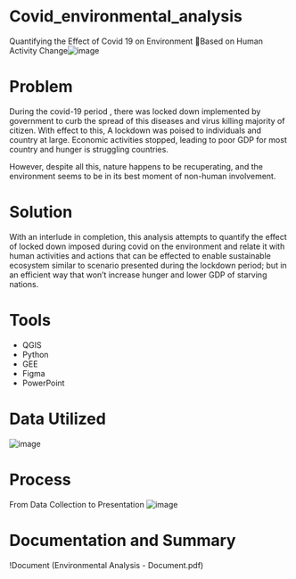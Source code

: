 # Covid_environmental_analysis

Quantifying the Effect of Covid 19 on Environment Based on Human Activity Change![image](https://user-images.githubusercontent.com/26904085/166342582-c472d3cc-2895-47ea-8a69-899d6cc15d48.png)

# Problem
During the covid-19 period , there was locked down
implemented  by government to curb the spread of this
diseases and virus killing majority of citizen. With effect to this,
A lockdown was poised to individuals and country at large.
Economic activities stopped, leading to poor GDP for most
country and hunger is struggling countries. 

However, despite all this, nature happens to be recuperating,
and the environment seems to be in its best moment of 
non-human involvement. 

# Solution

With an interlude in completion, this analysis attempts to
quantify the effect of locked down imposed during covid on
the environment and relate it with human activities and
actions that can be effected to enable sustainable ecosystem 
similar to scenario presented during the lockdown period; but
in an efficient way that won’t increase hunger and lower GDP of
starving nations.

# Tools
* QGIS
* Python
* GEE
* Figma
* PowerPoint

# Data Utilized

![image](https://user-images.githubusercontent.com/26904085/166342917-94b5619c-31c6-43ee-af61-dd40742ce615.png)

# Process
From Data Collection to Presentation
![image](https://user-images.githubusercontent.com/26904085/166342951-3e9f3090-4cb9-4722-ba77-1b96e7743149.png)

# Documentation and Summary
!Document (Environmental Analysis - Document.pdf)

